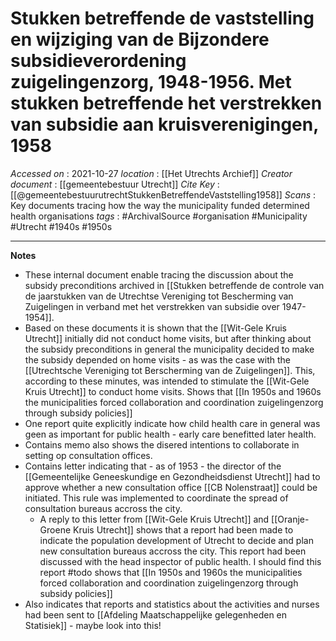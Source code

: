 # Stukken betreffende de vaststelling en wijziging van de Bijzondere subsidieverordening zuigelingenzorg, 1948-1956. Met stukken betreffende het verstrekken van subsidie aan kruisverenigingen, 1958

*Accessed on*  : 2021-10-27
*location* : [[Het Utrechts Archief]]
*Creator document*  : [[gemeentebestuur Utrecht]]
*Cite Key*  : [[@gemeentebestuurutrechtStukkenBetreffendeVaststelling1958]]
*Scans* : Key documents tracing how the way the municipality funded determined health organisations
*tags* : #ArchivalSource #organisation #Municipality #Utrecht #1940s #1950s 

---

**Notes**
- These internal document enable tracing the discussion about the subsidy preconditions archived in [[Stukken betreffende de controle van de jaarstukken van de Utrechtse Vereniging tot Bescherming van Zuigelingen in verband met het verstrekken van subsidie over 1947-1954]].
- Based on these documents it is shown that the [[Wit-Gele Kruis Utrecht]] initially did not conduct home visits, but after thinking about the subsidy preconditions in general the municipality decided to make the subsidy depended on home visits - as was the case with the  [[Utrechtsche Vereniging tot Berscherming van de Zuigelingen]]. This, according to these minutes, was intended to stimulate the [[Wit-Gele Kruis Utrecht]] to conduct home visits. Shows that [[In 1950s and 1960s the municipalities forced collaboration and coordination zuigelingenzorg through subsidy policies]]
- One report quite explicitly indicate how child health care in general was geen as important for public health - early care benefitted later health.
- Contains memo also shows the disered intentions to collaborate in setting op consultation offices.
- Contains letter indicating that - as of 1953 - the director of the [[Gemeentelijke Geneeskundige en Gezondheidsdienst Utrecht]] had to approve whether a new consultation office [[CB Nolenstraat]] could be initiated. This rule was implemented to coordinate the spread of consultation bureaus accross the city.
	- A reply to this letter from [[Wit-Gele Kruis Utrecht]] and [[Oranje-Groene Kruis Utrecht]] shows that a report had been made to indicate the population development of Utrecht to decide and plan new consultation bureaus accross the city. This report had been discussed with the head inspector of public health. I should find this report #todo shows that [[In 1950s and 1960s the municipalities forced collaboration and coordination zuigelingenzorg through subsidy policies]]
- Also indicates that reports and statistics about the activities and nurses had been sent to [[Afdeling Maatschappelijke gelegenheden en Statisiek]] - maybe look into this!




